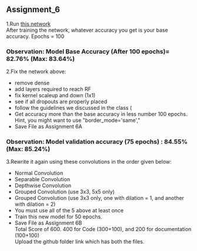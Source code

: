 ## Assignment_6
1.Run [this network](https://colab.research.google.com/drive/1STOg33u7haqSptyjUL40FZIxNW4XdBQK)<br> 
After training the network, whatever accuracy you get is your base accuracy. Epochs = 100<br>
### Observation: Model Base Accuracy (After 100 epochs)= 82.76% (Max: 83.64%)

2.Fix the network above:<br>
  - remove dense<br>
  - add layers required to reach RF<br>
  - fix kernel scaleup and down (1x1)<br>
  - see if all dropouts are properly placed<br>
  - follow the guidelines we discussed in the class (
  - Get accuracy more than the base accuracy in less number 100 epochs. Hint, you might want to use "border_mode='same',"<br>
  - Save File as Assignment 6A<br>
### Observation: Model validation accuracy (75 epochs) : 84.55% (Max: 85.24%) 
  
3.Rewrite it again using these convolutions in the order given below:<br>
  - Normal Convolution<br>
  - Separable Convolution <br>
  - Depthwise Convolution<br>
  - Grouped Convolution (use 3x3, 5x5 only)<br>
  - Grouped Convolution (use 3x3 only, one with dilation = 1, and another with dilation = 2)<br> 
  - You must use all of the 5 above at least once<br>
  - Train this new model for 50 epochs.<br>
  - Save File as Assignment 6B<br>
Total Score of 600. 400 for Code (300+100), and 200 for documentation (100+100)<br>
Upload the github folder link which has both the files.<br>
